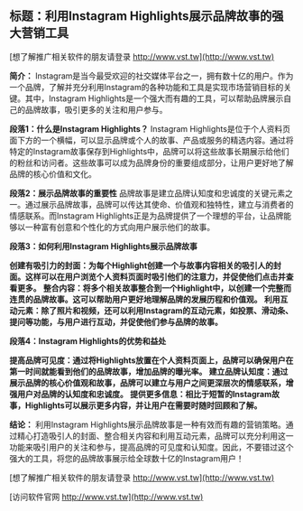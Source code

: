 ## **标题：利用Instagram Highlights展示品牌故事的强大营销工具**

[想了解推广相关软件的朋友请登录 http://www.vst.tw](http://www.vst.tw)

**简介：**
Instagram是当今最受欢迎的社交媒体平台之一，拥有数十亿的用户。作为一个品牌，了解并充分利用Instagram的各种功能和工具是实现市场营销目标的关键。其中，Instagram Highlights是一个强大而有趣的工具，可以帮助品牌展示自己的品牌故事，吸引更多的关注和用户参与。

**段落1：什么是Instagram Highlights？**
Instagram Highlights是位于个人资料页面下方的一个横幅，可以显示品牌或个人的故事、产品或服务的精选内容。通过将特定的Instagram故事保存到Highlights中，品牌可以将这些故事长期展示给他们的粉丝和访问者。这些故事可以成为品牌身份的重要组成部分，让用户更好地了解品牌的核心价值和文化。

**段落2：展示品牌故事的重要性**
品牌故事是建立品牌认知度和忠诚度的关键元素之一。通过展示品牌故事，品牌可以传达其使命、价值观和独特性，建立与消费者的情感联系。而Instagram Highlights正是为品牌提供了一个理想的平台，让品牌能够以一种富有创意和个性化的方式向用户展示他们的故事。

**段落3：如何利用Instagram Highlights展示品牌故事**

**创建有吸引力的封面：为每个Highlight创建一个与故事内容相关的吸引人的封面。这样可以在用户浏览个人资料页面时吸引他们的注意力，并促使他们点击并查看更多。**
**整合内容：将多个相关故事整合到一个Highlight中，以创建一个完整而连贯的品牌故事。这可以帮助用户更好地理解品牌的发展历程和价值观。**
**利用互动元素：除了照片和视频，还可以利用Instagram的互动元素，如投票、滑动条、提问等功能，与用户进行互动，并促使他们参与品牌的故事。**

**段落4：Instagram Highlights的优势和益处**

**提高品牌可见度：通过将Highlights放置在个人资料页面上，品牌可以确保用户在第一时间就能看到他们的品牌故事，增加品牌的曝光率。**
**建立品牌认知度：通过展示品牌的核心价值观和故事，品牌可以建立与用户之间更深层次的情感联系，增强用户对品牌的认知度和忠诚度。**
**提供更多信息：相比于短暂的Instagram故事，Highlights可以展示更多内容，并让用户在需要时随时回顾和了解。**

**结论：**
利用Instagram Highlights展示品牌故事是一种有效而有趣的营销策略。通过精心打造吸引人的封面、整合相关内容和利用互动元素，品牌可以充分利用这一功能来吸引用户的关注和参与，提高品牌的可见度和认知度。因此，不要错过这个强大的工具，将您的品牌故事展示给全球数十亿的Instagram用户！

[想了解推广相关软件的朋友请登录 http://www.vst.tw](http://www.vst.tw)


[访问软件官网 http://www.vst.tw](http://www.vst.tw)
